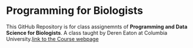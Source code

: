 # Programming for Biologists
This GitHub Repository is for class assignemnts of **Programming and Data Science for Biologists**.
A class taught by Deren Eaton at Columbia University.[link to the Course webpage](https://eaton-lab.org/hack-the-planet/)
